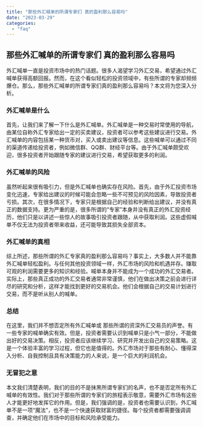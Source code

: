 ```yaml
---
title: "那些外汇喊单的所谓专家们 真的盈利那么容易吗"
date: "2023-03-29"
categories: 
  - "faq"
---
```


## 那些外汇喊单的所谓专家们 真的盈利那么容易吗

外汇喊单一直是投资市场中的热门话题。很多人渴望学习外汇交易，希望通过外汇喊单获得高额回报。然而，在这个看似轻松的投资领域中，有些所谓的专家却频频爆仓。那么，那些外汇喊单的所谓专家们真的盈利那么容易吗？本文将为您深入分析。

### 外汇喊单是什么

首先，让我们来了解一下什么是外汇喊单。外汇喊单是一种交易时常使用的导航，由某位自称外汇专家给出一定的买卖建议，投资者可以参考这些建议进行交易。外汇喊单的内容包括某一种货币对，买入或卖出建议等信息。这些喊单可以通过不同的渠道传递给投资者，例如微信群、QQ群、财经平台等。由于外汇喊单颇受欢迎，很多投资者开始跟随专家的建议进行交易，希望获取更多的利润。

### 外汇喊单的风险

虽然听起来很有吸引力，但是外汇喊单也确实存在风险。首先，由于外汇投资市场变化迅速，专家给出建议的时候可能会忽略一些不可预见的风险因素，导致投资者亏损。其次，在很多情况下，专家只是根据自己的经验和判断给出建议，并没有真正的数据支持。更为严重的是，很多所谓的“专家”本身并没有真正的外汇投资经历，他们只是以讲述一些惊人的故事吸引投资者跟随，从中获取利润。这些虚假喊单不仅无法为投资者带来收益，还可能导致其损失全部资本。

### 外汇喊单的真相

综上所述，那些所谓的外汇专家真的盈利那么容易吗？事实上，大多数人并不能靠外汇喊单轻松盈利。与任何其他投资领域一样，外汇市场的风险和机遇并存。赚取可观的利润需要更多的知识和经验。喊单本身并不能成为一个成功的外汇交易者。实际上，那些真正成功的外汇交易者通常非常谨慎，他们在做出决策之前会进行详尽的研究和分析，这样才能找到更好的交易机会。他们会根据自己的交易计划进行交易，而不是听从别人的喊单。

### 总结

在这里，我们并不想否定所有外汇喊单或 那些所谓的资深外汇交易员的声誉。有一些专家的喊单确实有效。但是，投资者需要认识到喊单只是小气一部分，不能做出好的交易决策。相反，投资者应该继续学习、研究并开发出自己的交易策略。这是一个体验丰富的学习过程，但它也是值得的。外汇市场对于那些有耐心、懂得深入分析、自我控制且具有决策能力的人来说，是一个巨大的利润机会。

### 无冒犯之意

本文我们清楚表明，我们的目的不是抹黑所谓专家们的名声，也不是否定所有外汇喊单的有效性。我们对于那些所谓的专家们的旅程表示敬意，需要外汇市场有这些人才能更好地发挥它的作用。但是，我们强调的是，投资者也需要认识到，外汇喊单不是一项“魔法”，也不是一个快速获取财富的捷径。每个投资者都需要强调调查，并确定他们在市场中的目标和风险承受能力。
